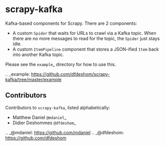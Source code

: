 scrapy-kafka
============

Kafka-based components for Scrapy. There are 2 components:

- A custom ``Spider`` that waits for URLs to crawl via a Kafka topic. When there are no more messages to read for the topic, the ``Spider`` just stays idle. 
- A custom ``ItemPipeline`` component that stores a JSON-ified ``Item`` back into another Kafka topic.

Please see the `example`_ directory for how to use this.

.. _example: https://github.com/dfdeshom/scrapy-kafka/tree/master/example

Contributors
-------------
Contributors to `scrapy-kafka`, listed alphabetically:

* Matthew Daniel `@mdaniel`_
* Didier Deshommes `@dfdeshom`_

.. _@mdaniel: https://github.com/mdaniel
.. _@dfdeshom: https://github.com/dfdeshom
